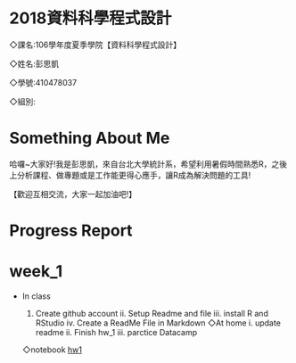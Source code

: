 # 2018資料科學程式設計

◇課名:106學年度夏季學院【資料科學程式設計】

◇姓名:彭思凱

◇學號:410478037

◇組別:

# Something About Me
哈囉~大家好!我是彭思凱，來自台北大學統計系，希望利用暑假時間熟悉R，之後上分析課程、做專題或是工作能更得心應手，讓R成為解決問題的工具!

【歡迎互相交流，大家一起加油吧!】

# Progress Report

# week_1

- In class
	1. Create github account
		 ii. Setup Readme and file
		iii. install R and RStudio
		 iv. Create a ReadMe File in Markdown 
	◇At home
		  i. update readme
		 ii. Finish hw_1
		iii. parctice Datacamp


	◇notebook
[hw1](https://ashley3477.github.io/R_2018Summer/Week_1/hw1.html)